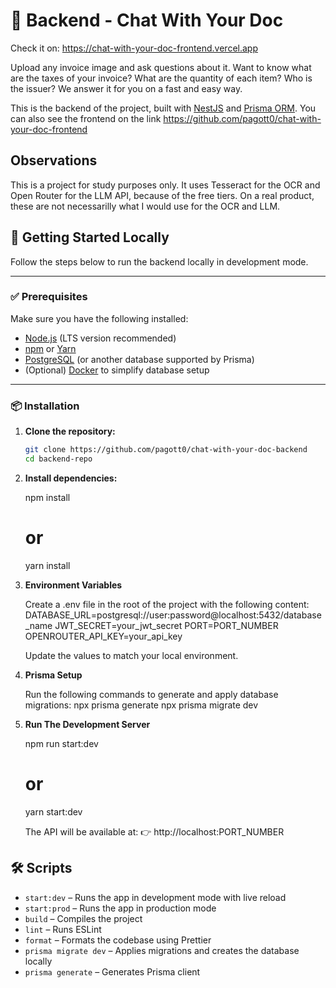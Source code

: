 # 🧠 Backend - Chat With Your Doc

Check it on: https://chat-with-your-doc-frontend.vercel.app

Upload any invoice image and ask questions about it. Want to know what are the taxes of your invoice? What are the quantity of each item? Who is the issuer? We answer it for you on a fast and easy way.

This is the backend of the project, built with [NestJS](https://nestjs.com/) and [Prisma ORM](https://www.prisma.io/).
You can also see the frontend on the link https://github.com/pagott0/chat-with-your-doc-frontend

## Observations

This is a project for study purposes only.
It uses Tesseract for the OCR and Open Router for the LLM API, because of the free tiers.
On a real product, these are not necessarilly what I would use for the OCR and LLM.

## 🚀 Getting Started Locally

Follow the steps below to run the backend locally in development mode.

---

### ✅ Prerequisites

Make sure you have the following installed:

- [Node.js](https://nodejs.org/) (LTS version recommended)
- [npm](https://www.npmjs.com/) or [Yarn](https://yarnpkg.com/)
- [PostgreSQL](https://www.postgresql.org/) (or another database supported by Prisma)
- (Optional) [Docker](https://www.docker.com/) to simplify database setup

---

### 📦 Installation

1. **Clone the repository:**

   ```bash
   git clone https://github.com/pagott0/chat-with-your-doc-backend
   cd backend-repo

2. **Install dependencies:**

    npm install
    # or
    yarn install

3. **Environment Variables**
   
    Create a .env file in the root of the project with the following content:
      DATABASE_URL=postgresql://user:password@localhost:5432/database_name
      JWT_SECRET=your_jwt_secret
      PORT=PORT_NUMBER
      OPENROUTER_API_KEY=your_api_key

    Update the values to match your local environment.

4. **Prisma Setup**

    Run the following commands to generate and apply database migrations:
      npx prisma generate
      npx prisma migrate dev

5. **Run The Development Server**

    npm run start:dev
    # or
    yarn start:dev

    The API will be available at:
    👉 http://localhost:PORT_NUMBER

## 🛠️ Scripts

- `start:dev` – Runs the app in development mode with live reload  
- `start:prod` – Runs the app in production mode  
- `build` – Compiles the project  
- `lint` – Runs ESLint  
- `format` – Formats the codebase using Prettier  
- `prisma migrate dev` – Applies migrations and creates the database locally  
- `prisma generate` – Generates Prisma client
